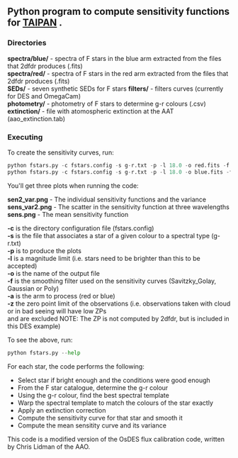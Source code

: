 Python program to compute sensitivity functions for [TAIPAN](http://www.taipan-survey.org/) . 
---
### Directories

**spectra/blue/** - spectra of F stars in the blue arm extracted from the files that 2dfdr produces (.fits)  
**spectra/red/** - spectra of F stars in the red arm extracted from the files that 2dfdr produces (.fits)  
**SEDs/** - seven synthetic SEDs for F stars 
**filters/** - filters curves (currently for DES and OmegaCam)  
**photometry/** - photometry of F stars to determine g-r colours (.csv)  
**extinction/** - file with atomospheric extinction at the AAT (aao_extinction.tab)  

### Executing

To create the sensitivity curves, run:

```python
python fstars.py -c fstars.config -s g-r.txt -p -l 18.0 -o red.fits -f Savitzky_Golay -a red -z -31.2
python fstars.py -c fstars.config -s g-r.txt -p -l 18.0 -o blue.fits -f Savitzky_Golay -a blue -z -30.5
```

You'll get three plots when running the code: 

**sen2_var.png** - The individual sensitivity functions and the variance  
**sens_var2.png** - The scatter in the sensitivity function at three wavelengths  
**sens.png** - The mean sensitivity function  

**-c** is the directory configuration file (fstars.config)  
**-s** is the file that associates a star of a given colour to a spectral type (g-r.txt)  
**-p** is to produce the plots  
**-l** is a magnitude limit (i.e. stars need to be brighter than this to be accepted)  
**-o** is the name of the output file  
**-f** is the smoothing filter used on the sensitivity curves (Savitzky_Golay, Gaussian or Poly)  
**-a** is the arm to process (red or blue)  
**-z** the zero point limit of the observations (i.e. observations taken with cloud or in bad seeing will have low ZPs  
and are excluded NOTE: The ZP is not computed by 2dfdr, but is included in this DES example)  

To see the above, run:

```python
python fstars.py --help
```

For each star, the code performs the following:

* Select star if bright enough and the conditions were good enough  
* From the F star catalogue, determine the g-r colour  
* Using the g-r colour, find the best spectral template  
* Warp the spectral template to match the colours of the star exactly  
* Apply an extinction correction  
* Compute the sensitivity curve for that star and smooth it  
* Compute the mean sensitity curve and its variance  
  
This code is a modified version of the OsDES flux calibration code, written by Chris Lidman of the AAO. 

